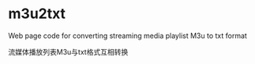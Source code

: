 # m3u2txt
Web page code for converting streaming media playlist M3u to txt format


流媒体播放列表M3u与txt格式互相转换 



